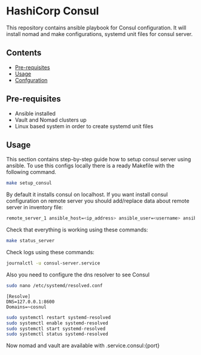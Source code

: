 # HashiCorp Consul

This repository contains ansible playbook for Consul configuration. It will install nomad and make configurations,
systemd unit files for consul server.

## Contents

- [Pre-requisites](#pre-requisites)
- [Usage](#usage)
- [Confguration](#configuration)

## Pre-requisites

- Ansible installed
- Vault and Nomad clusters up
- Linux based system in order to create systemd unit files

## Usage

This section contains step-by-step guide how to setup consul server using ansible.
To use this configs locally there is a ready Makefile with the following command.

```bash
make setup_consul
```

By default it installs consul on localhost. If you want install consul configuration on remote server you should
add/replace data about remote server in inventory file:

```bash
remote_server_1 ansible_host=<ip_address> ansible_user=<username> ansible_ssh_private_key_file=<path/to/id_rsa>
```

Check that everything is working using these commands:

```bash
make status_server
```

Check logs using these commands:

```bash
journalctl -u consul-server.service
```

Also you need to configure the dns resolver to see Consul

```bash
sudo nano /etc/systemd/resolved.conf
```

```
[Resolve]
DNS=127.0.0.1:8600
Domains=~cosnul
```
```bash
sudo systemctl restart systemd-resolved
sudo systemctl enable systemd-resolved
sudo systemctl start systemd-resolved
sudo systemctl status systemd-resolved
```

Now nomad and vault are available with .service.consul:{port}